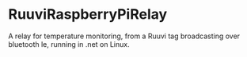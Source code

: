 # RuuviRaspberryPiRelay
A relay for temperature monitoring, from a Ruuvi tag broadcasting over bluetooth le, running in .net on Linux.
